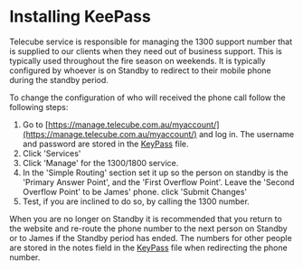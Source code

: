 # Installing KeePass

Telecube service is responsible for managing the 1300 support number that is supplied to our clients when they need
out of business support. This is typically used throughout the fire season on weekends. It is typically configured
by whoever is on Standby to redirect to their mobile phone during the standby period.

To change the configuration of who will received the phone call follow the following steps:

1. Go to [https://manage.telecube.com.au/myaccount/](https://manage.telecube.com.au/myaccount/) and log in. The
username and password are stored in the [KeyPass](KeyPass.md) file.
2. Click 'Services'
3. Click 'Manage' for the 1300/1800 service.
4. In the 'Simple Routing' section set it up so the person on standby is the 'Primary Answer Point', and the
'First Overflow Point'. Leave the 'Second Overflow Point' to be James' phone. click 'Submit Changes'
5. Test, if you are inclined to do so, by calling the 1300 number.

When you are no longer on Standby it is recommended that you return to the website and re-route the phone number
to the next person on Standby or to James if the Standby period has ended. The numbers for other people are stored
in the notes field in the [KeyPass](KeyPass.md) file when redirecting the phone number.
